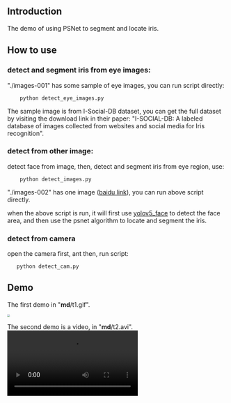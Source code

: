 

## Introduction

The demo of using PSNet to segment and locate iris.

## How to use

### detect and segment iris from eye images:
"./images-001" has some sample of eye images, you can run script directly:
```
    python detect_eye_images.py
```

The sample image is from I-Social-DB dataset, you can get the full dataset by visiting the download link in their paper: "I-SOCIAL-DB: A labeled database of images collected from websites and social media for Iris recognition".

### detect from other image:
detect face from image, then, detect and segment iris from eye region, use:
```
    python detect_images.py
```
"./images-002" has one image ([baidu link](https://img9.51tietu.net/pic/20190917/n0hajedc5w4n0hajedc5w4.jpg)), you can run above script directly.

when the above script is run, it will first use [yolov5_face](https://github.com/deepcam-cn/yolov5-face) to detect the face area, and then use the psnet algorithm to locate and segment the iris.

### detect from camera
open the camera first, ant then, run script:
```
   python detect_cam.py 
```

## Demo

The first demo in "__md__/t1.gif".

<img src="__md__/t1.gif" style="zoom:35%;" />


The second demo is a video, in "__md__/t2.avi".
![](__md__/t2.avi)



